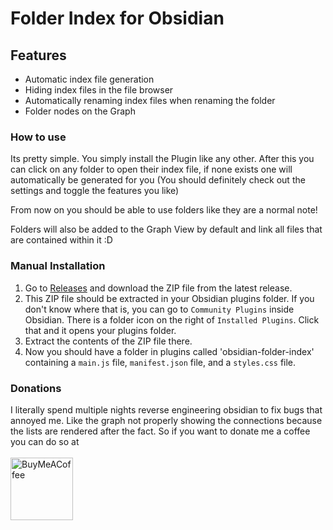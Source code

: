 # Folder Index for Obsidian

## Features
 - Automatic index file generation
 - Hiding index files in the file browser
 - Automatically renaming index files when renaming the folder
 - Folder nodes on the Graph

### How to use
Its pretty simple. You simply install the Plugin like any other. After this you can click on any folder
to open their index file, if none exists one will automatically be generated for you (You should definitely check out the settings and toggle the features you like)

From now on you should be able to use folders like they are a normal note!

Folders will also be added to the Graph View by default and link all files that are contained within it :D

### Manual Installation
1. Go to [Releases](https://github.com/turulix/obsidian-folder-index/releases) and download the ZIP file from the latest release.
2. This ZIP file should be extracted in your Obsidian plugins folder. If you don't know where that is, you can go to `Community Plugins` inside Obsidian. There is a folder icon on the right of `Installed Plugins`. Click that and it opens your plugins folder.
3. Extract the contents of the ZIP file there.
4. Now you should have a folder in plugins called 'obsidian-folder-index' containing a `main.js` file, `manifest.json` file, and a `styles.css` file.

### Donations
I literally spend multiple nights reverse engineering obsidian to fix bugs that annoyed me.
Like the graph not properly showing the connections because the lists are rendered after the fact.
So if you want to donate me a coffee you can do so at<br><br>
[<img src="https://cdn.buymeacoffee.com/buttons/v2/default-yellow.png" alt="BuyMeACoffee" width="100">](https://www.buymeacoffee.com/turulix)
